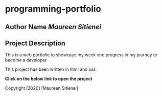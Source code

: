 # programming-portfolio

## Author Name _Maureen Sitienei_

## Project Description
This is a web portfolio to showcase my week one progress in my journey to become a developer

This project has been written in html and css

**Click on the below link to open the project**

Copyright [2020] [Maureen Sitienei]
